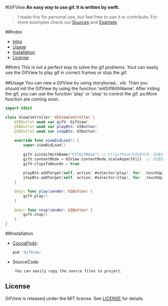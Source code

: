 #GiFView
**An easy way to use gif. It is written by swift.**
>I made this for personal use, but feel free to use it or contribute. 
>For more examples check out [Sources](https://github.com/fatfatkylin/GifView/tree/master/GifView/GifView) and [Example](https://github.com/fatfatkylin/GifView/blob/master/GifView/ViewController.swift).

##Index
- [Intro](#intro)
- [Usage](#usage)
- [Installation](#installation)
- [License](#license)

##Intro
This is not a perfect way to solve the gif problems. Yout can easily use the GifView to play gif in correct frames or stop the gif. 

##Usage
You can new a GifView by using storyborad、xib. Then you should init the GifView by using the function 'initGifWithName'. After initing the gif, you can use the function 'play' or 'stop' to control the gif. ps:More function are coming soon.
```swift
import UIKit

class ViewController: UIViewController {
    @IBOutlet weak var gifV: GifView!
    @IBOutlet weak var playBtn: UIButton!
    @IBOutlet weak var stopBtn: UIButton!
    
    override func viewDidLoad() {
        super.viewDidLoad()
        
        gifV.initGifWithName("CtlGifMove") // CtlGifMove为资源文件，见路径：GifView/resource/gif/CtlGifMove.gif
        gifV.contentMode = UIView.ContentMode.scaleAspectFill  // 改变缩放模式，防止图片拉伸
        gifV.clipsToBounds = true
        
        playBtn.addTarget(self, action: #selector(play), for: .touchUpInside)  //播放gif动画
        stopBtn.addTarget(self, action: #selector(stop), for: .touchUpInside)  //停止gif动画
    }

    @objc func play(sender: UIButton) {
        gifV.play()
    }
    
    @objc func stop(sender: UIButton) {
        gifV.stop()
    }
}
```

##Installation
- [CocoaPods](http://cocoapods.org/):

	```ruby
	pod 'GifView'
	```
- SourceCode

   ```
	You can easily copy the source files to project.
   ```

## License
GifView is released under the MIT license. See [LICENSE](LICENSE) for details.






